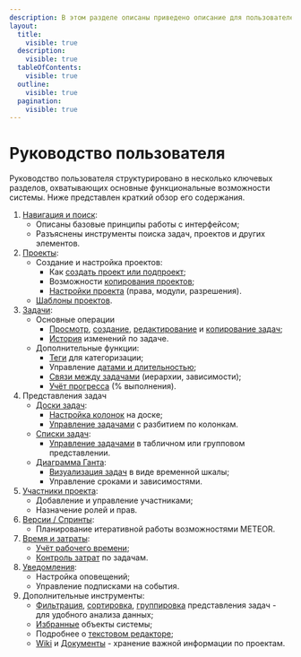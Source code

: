 ```yaml
---
description: В этом разделе описаны приведено описание для пользователей
layout:
  title:
    visible: true
  description:
    visible: true
  tableOfContents:
    visible: true
  outline:
    visible: true
  pagination:
    visible: true
---
```


# Руководство пользователя

Руководство пользователя структурировано в несколько ключевых разделов, охватывающих основные функциональные возможности системы. Ниже представлен краткий обзор его содержания.

1. [Навигация и поиск](navigaciya-i-poisk.md):
   * Описаны базовые принципы работы с интерфейсом;
   * Разъяснены инструменты поиска задач, проектов и других элементов.
2. [Проекты](proekty/):
   * Создание и настройка проектов:
     * Как [создать проект или подпроект](proekty/sozdanie-proekta-podproekta.md);
     * Возможности [копирования проектов](proekty/kopirovanie-proekta.md);
     * [Настройки проекта](proekty/nastroiki-proekta.md) (права, модули, разрешения).
   * [Шаблоны проектов](proekty/shablony-proektov.md).
3. [Задачи](zadachi/):
   * Основные операции
     * [Просмотр](zadachi/prosmotr-zadach.md), [создание](zadachi/sozdanie-zadach.md), [редактирование](zadachi/redaktirovanie-zadach.md) и [копирование задач](zadachi/kopirovanie-zadach.md);
     * [История](zadachi/istoriya-po-zadache.md) изменений по задаче.
   * Дополнительные функции:
     * [Теги](zadachi/tegi.md) для категоризации;
     * Управление [датами и длительностью](zadachi/daty-i-prodolzhitelnost-zadach.md);
     * [Связи между задачами](zadachi/svyazi-i-ierarkhii-zadach.md) (иерархии, зависимости);
     * [Учёт прогресса](zadachi/uchyot-progressa.md) (% выполнения).
4. Представления задач
   * [Доски задач](doski/):
     * [Настройка колонок](doski/kolonki-na-doske.md) на доске;
     * [Управление задачами](doski/zadachi-na-doske.md) с разбитием по колонкам.
   * [Списки задач](spiski-zadach/):
     * [Управление задачами](spiski-zadach/nastroika-spiska-zadach.md) в табличном или групповом представлении.
   * [Диаграмма Ганта](diagramma-ganta/):
     * [Визуализация задач](diagramma-ganta/zadachi-na-diagramme-ganta.md) в виде временной шкалы;
     * Управление сроками и зависимостями.
5. [Участники проекта](uchastniki-proekta.md):
   * Добавление и управление участниками;
   * Назначение ролей и прав.
6. [Версии / Спринты](versii-sprinty/):
   * Планирование итеративной работы возможностями METEOR.
7. [Время и затраты](vremya-i-zatraty/):
   * [Учёт рабочего времени](vremya-i-zatraty/uchet-vremeni.md);
   * [Контроль затрат](vremya-i-zatraty/uchet-zatrat.md) по задачам.
8. [Уведомления](uvedomleniya/):
   * Настройка оповещений;
   * Управление подписками на события.
9. Дополнительные инструменты:
   * [Фильтрация](filtraciya/), [сортировка](sortirovka/), [группировка](gruppirovka.md) представления задач - для удобного анализа данных;
   * [Избранные](izbrannoe.md) объекты системы;
   * Подробнее о [текстовом редакторе](tekstovyi-redaktor.md);
   * [Wiki](wiki.md) и [Документы](dokumenty.md) - хранение важной информации по проектам.
